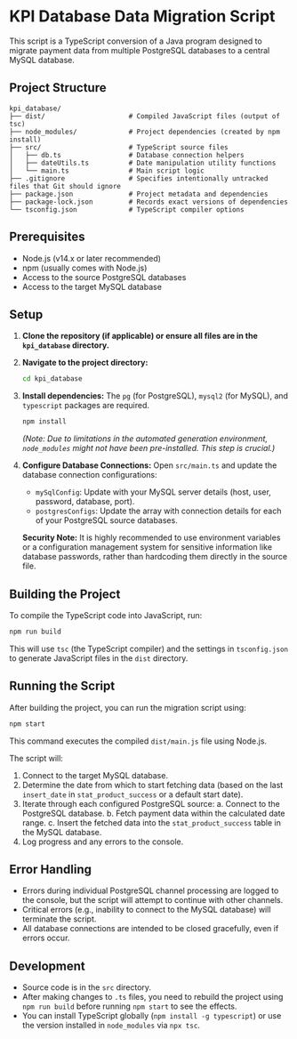 # KPI Database Data Migration Script

This script is a TypeScript conversion of a Java program designed to migrate payment data from multiple PostgreSQL databases to a central MySQL database.

## Project Structure

```
kpi_database/
├── dist/                     # Compiled JavaScript files (output of tsc)
├── node_modules/             # Project dependencies (created by npm install)
├── src/                      # TypeScript source files
│   ├── db.ts                 # Database connection helpers
│   ├── dateUtils.ts          # Date manipulation utility functions
│   └── main.ts               # Main script logic
├── .gitignore                # Specifies intentionally untracked files that Git should ignore
├── package.json              # Project metadata and dependencies
├── package-lock.json         # Records exact versions of dependencies
└── tsconfig.json             # TypeScript compiler options
```

## Prerequisites

-   Node.js (v14.x or later recommended)
-   npm (usually comes with Node.js)
-   Access to the source PostgreSQL databases
-   Access to the target MySQL database

## Setup

1.  **Clone the repository (if applicable) or ensure all files are in the `kpi_database` directory.**

2.  **Navigate to the project directory:**
    ```bash
    cd kpi_database
    ```

3.  **Install dependencies:**
    The `pg` (for PostgreSQL), `mysql2` (for MySQL), and `typescript` packages are required.
    ```bash
    npm install
    ```
    *(Note: Due to limitations in the automated generation environment, `node_modules` might not have been pre-installed. This step is crucial.)*

4.  **Configure Database Connections:**
    Open `src/main.ts` and update the database connection configurations:
    -   `mySqlConfig`: Update with your MySQL server details (host, user, password, database, port).
    -   `postgresConfigs`: Update the array with connection details for each of your PostgreSQL source databases.

    **Security Note:** It is highly recommended to use environment variables or a configuration management system for sensitive information like database passwords, rather than hardcoding them directly in the source file.

## Building the Project

To compile the TypeScript code into JavaScript, run:

```bash
npm run build
```
This will use `tsc` (the TypeScript compiler) and the settings in `tsconfig.json` to generate JavaScript files in the `dist` directory.

## Running the Script

After building the project, you can run the migration script using:

```bash
npm start
```
This command executes the compiled `dist/main.js` file using Node.js.

The script will:
1.  Connect to the target MySQL database.
2.  Determine the date from which to start fetching data (based on the last `insert_date` in `stat_product_success` or a default start date).
3.  Iterate through each configured PostgreSQL source:
    a.  Connect to the PostgreSQL database.
    b.  Fetch payment data within the calculated date range.
    c.  Insert the fetched data into the `stat_product_success` table in the MySQL database.
4.  Log progress and any errors to the console.

## Error Handling

-   Errors during individual PostgreSQL channel processing are logged to the console, but the script will attempt to continue with other channels.
-   Critical errors (e.g., inability to connect to the MySQL database) will terminate the script.
-   All database connections are intended to be closed gracefully, even if errors occur.

## Development

-   Source code is in the `src` directory.
-   After making changes to `.ts` files, you need to rebuild the project using `npm run build` before running `npm start` to see the effects.
-   You can install TypeScript globally (`npm install -g typescript`) or use the version installed in `node_modules` via `npx tsc`.
```

